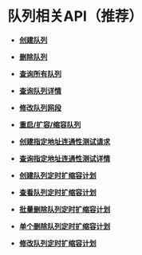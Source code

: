 # 队列相关API（推荐）<a name="dli_02_0193"></a>

-   **[创建队列](创建队列-0.md)**  

-   **[删除队列](删除队列.md)**  

-   **[查询所有队列](查询所有队列.md)**  

-   **[查询队列详情](查询队列详情.md)**  

-   **[修改队列网段](修改队列网段.md)**  

-   **[重启/扩容/缩容队列](重启-扩容-缩容队列.md)**  

-   **[创建指定地址连通性测试请求](创建指定地址连通性测试请求.md)**  

-   **[查询指定地址连通性测试详情](查询指定地址连通性测试详情.md)**  

-   **[创建队列定时扩缩容计划](创建队列定时扩缩容计划.md)**  

-   **[查看队列定时扩缩容计划](查看队列定时扩缩容计划.md)**  

-   **[批量删除队列定时扩缩容计划](批量删除队列定时扩缩容计划.md)**  

-   **[单个删除队列定时扩缩容计划](单个删除队列定时扩缩容计划.md)**  

-   **[修改队列定时扩缩容计划](修改队列定时扩缩容计划.md)**  



